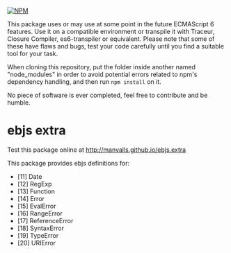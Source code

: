 [![NPM](https://nodei.co/npm/ebjs.extra.png?downloads=true)](https://nodei.co/npm/ebjs.extra/)

This package uses or may use at some point in the future ECMAScript 6 features. Use it on a compatible environment or transpile it with Traceur, Closure Compiler, es6-transpiler or equivalent. Please note that some of these have flaws and bugs, test your code carefully until you find a suitable tool for your task.

When cloning this repository, put the folder inside another named "node_modules" in order to avoid potential errors related to npm's dependency handling, and then run `npm install` on it.

No piece of software is ever completed, feel free to contribute and be humble.

# ebjs extra

Test this package online at http://manvalls.github.io/ebjs.extra

This package provides ebjs definitions for:

- [11\] Date
- [12\] RegExp
- [13\] Function
- [14\] Error
- [15\] EvalError
- [16\] RangeError
- [17\] ReferenceError
- [18\] SyntaxError
- [19\] TypeError
- [20\] URIError

